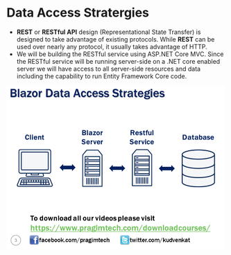 # Data Access Stratergies

*  **REST** or **RESTful API** design \(Representational State Transfer\) is designed to take advantage of existing protocols. While **REST** can be used over nearly any protocol, it usually takes advantage of HTTP. 
* We will be building the RESTful service using ASP.NET Core MVC. Since the RESTful service will be running server-side on a .NET core enabled server we will have access to all server-side resources and data including the capability to run Entity Framework Core code.

![](../.gitbook/assets/image%20%283%29.png)

